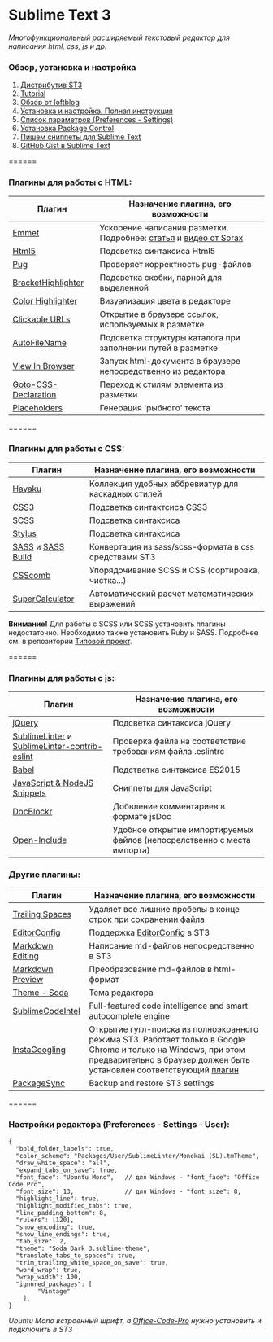 # Sublime Text 3
*Многофункциональный расширяемый текстовый редактор для написания html, css, js и др.*

### Обзор, установка и настройка
1. [Дистрибутив ST3](https://www.sublimetext.com/3)
2. [Tutorial](https://sublimetutor.com/)
3. [Обзор от loftblog](https://geekbrains.ru/events/29)
4. [Установка и настройка. Полная инструкция](http://rightblog.ru/2781)
5. [Список параметров (Preferences - Settings)](http://www.sublimetext.ru/documentation/preferences/list)
6. [Установка Package Control](https://packagecontrol.io/installation#st3)
7. [Пишем сниппеты для Sublime Text](https://www.youtube.com/watch?v=Z0rF3VdYo94)
8. [GitHub Gist в Sublime Text](http://rubycode.ru/sublime-text/70-nastroyka-github-gist-hranenie-i-ispolzovanie-koda.html)

======

### Плагины для работы с **HTML**:

|         Плагин         |         Назначение плагина, его возможности        |
| ---------------------- | -------------------------------------------------- |
| [Emmet](http://emmet.io/) | Ускорение написания разметки. Подробнее: [статья](http://remage.su/content/uskoryaem-napisanie-html-i-css-s-pomoshchyu-emmet-byvshiy-zen-coding) и [видео от Sorax](https://www.youtube.com/watch?v=mGPZ8P7xDLE) |
| [Html5](https://packagecontrol.io/packages/HTML5) | Подсветка синтаксиса Html5 |
| [Pug](https://packagecontrol.io/packages/Pug) | Проверяет корректность pug-файлов |
| [BracketHighlighter](https://packagecontrol.io/packages/BracketHighlighter) | Подсветка скобки, парной для выделенной |
| [Color Highlighter](https://packagecontrol.io/packages/Color%20Highlighter) | Визуализация цвета в редакторе |
| [Clickable URLs](https://packagecontrol.io/packages/Clickable%20URLs) | Открытие в браузере ссылок, используемых в разметке |
| [AutoFileName](https://packagecontrol.io/packages/AutoFileName) | Подсветка структуры каталога при заполнении путей в разметке |
| [View In Browser](https://packagecontrol.io/packages/View%20In%20Browser) | Запуск html-документа в браузере непосредственно из редактора |
| [Goto-CSS-Declaration](https://packagecontrol.io/packages/Goto-CSS-Declaration) | Переход к стилям элемента из разметки |
| [Placeholders](https://packagecontrol.io/packages/Placeholders) | Генерация 'рыбного' текста |

======

### Плагины для работы с **CSS**:

|         Плагин         |         Назначение плагина, его возможности        |
| ---------------------- | -------------------------------------------------- |
| [Hayaku](https://github.com/hayaku/hayaku) | Коллекция удобных аббревиатур для каскадных стилей |
| [CSS3](https://packagecontrol.io/packages/CSS3) | Подсветка синтактсиса CSS3 |
| [SCSS](https://packagecontrol.io/packages/SCSS) | Подсветка синтаксиса |
| [Stylus](https://packagecontrol.io/packages/Stylus) | Подсветка синтаксиса |
| [SASS](https://packagecontrol.io/packages/Sass) и [SASS Build](https://packagecontrol.io/packages/SASS%20Build) | Конвертация из sass/scss-формата в css средствами ST3 |
| [CSScomb](https://packagecontrol.io/packages/CSScomb) | Упорядочивание SCSS и CSS (сортировка, чистка...) |
| [SuperCalculator](https://packagecontrol.io/packages/Super%20Calculator) | Автоматический расчет математических выражений |

**Внимание!** Для работы с SCSS или SCSS установить плагины недостаточно. Необходимо также установить Ruby и SASS. Подробнее см. в репозитории [Типовой проект](https://github.com/KAnastasiya/Model_project__scss_gulp).

======

### Плагины для работы с **js**:

|         Плагин         |         Назначение плагина, его возможности        |
| ---------------------- | -------------------------------------------------- |
| [jQuery](https://packagecontrol.io/packages/jQuery) | Подсветка синтаксиса jQuery |
| [SublimeLinter](https://packagecontrol.io/packages/SublimeLinter) и [SublimeLinter-contrib-eslint](https://github.com/roadhump/SublimeLinter-eslint) | Проверка файла на соответствие требованиям файла .eslintrc |
| [Babel](https://packagecontrol.io/packages/Babel) | Подстветка синтаксиса ES2015 |
| [JavaScript & NodeJS Snippets](https://packagecontrol.io/packages/JavaScript%20%26%20NodeJS%20Snippets) | Сниппеты для JavaScript |
| [DocBlockr](https://packagecontrol.io/packages/DocBlockr) | Добвление комментариев в формате jsDoc |
| [Open-Include](https://github.com/titoBouzout/Open-Include) | Удобное открытие импортируемых файлов (непосрелственно с места импорта) |


### Другие плагины:

|         Плагин         |         Назначение плагина, его возможности        |
| ---------------------- | -------------------------------------------------- |
| [Trailing Spaces](https://github.com/SublimeText/TrailingSpaces) | Удаляет все лишние пробелы в конце строк при сохранении файла |
| [EditorConfig](https://packagecontrol.io/packages/EditorConfig) | Поддержка [EditorConfig](http://editorconfig.org/) в ST3 |
| [Markdown Editing](https://packagecontrol.io/packages/MarkdownEditing) | Написание md-файлов непосредственно в ST3 |
| [Markdown Preview](https://packagecontrol.io/packages/Markdown%20Preview) | Преобразование md-файлов в html-формат |
| [Theme - Soda](https://github.com/buymeasoda/soda-theme) | Тема редактора |
| [SublimeCodeIntel](https://packagecontrol.io/packages/SublimeCodeIntel) | Full-featured code intelligence and smart autocomplete engine |
| [InstaGoogling](https://packagecontrol.io/packages/InstaGoogling) | Открытие гугл-поиска из полноэкранного режима ST3. Работает только в Google Chrome и только на Windows, при этом предварительно в браузер должен быть установлен соответствующий [плагин](https://chrome.google.com/webstore/detail/instagoogling/oplehhpakncpogfgojmjaljobfdhogdf)  |
| [PackageSync](https://packagecontrol.io/packages/PackageSync) | Backup and restore ST3 settings |

======

### Настройки редактора (Preferences - Settings - User):
```
{
  "bold_folder_labels": true,
  "color_scheme": "Packages/User/SublimeLinter/Monokai (SL).tmTheme",
  "draw_white_space": "all",
  "expand_tabs_on_save": true,
  "font_face": "Ubuntu Mono",   // для Windows - "font_face": "Office Code Pro", 
  "font_size": 13,              // для Windows - "font_size": 8,
  "highlight_line": true,
  "highlight_modified_tabs": true,
  "line_padding_bottom": 8,
  "rulers": [120],
  "show_encoding": true,
  "show_line_endings": true,
  "tab_size": 2,
  "theme": "Soda Dark 3.sublime-theme",
  "translate_tabs_to_spaces": true,
  "trim_trailing_white_space_on_save": true,
  "word_wrap": true,
  "wrap_width": 100,
  "ignored_packages": [
		"Vintage"
	],
}
```

*Ubuntu Mono встроенный шрифт, а [Office-Code-Pro](https://github.com/nathco/Office-Code-Pro) нужно установить и подключить в ST3*
